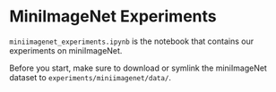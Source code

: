# MiniImageNet Experiments

`miniimagenet_experiments.ipynb` is the notebook that contains our experiments on miniImageNet.

Before you start, make sure to download or symlink the miniImageNet dataset to `experiments/miniimagenet/data/`.
